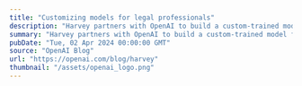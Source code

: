 ```yaml
---
title: "Customizing models for legal professionals"
description: "Harvey partners with OpenAI to build a custom-trained model for legal professionals."
summary: "Harvey partners with OpenAI to build a custom-trained model for legal professionals."
pubDate: "Tue, 02 Apr 2024 00:00:00 GMT"
source: "OpenAI Blog"
url: "https://openai.com/blog/harvey"
thumbnail: "/assets/openai_logo.png"
---
```


